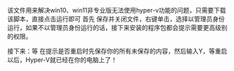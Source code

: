 该文件用来解决win10、win11非专业版无法使用hyper-v功能的问题，只需要下载该脚本，直接点击运行即可
首先
保存并关闭文件，右键单击，选择以管理员身份运行，如果不以管理员身份运行的话，接下来安装的程序包都会提示需要更高级别的权限。

接下来：等
在提示是否重启时先保存你的所有未保存的内容，然后输入Y，等重启以后，Hyper-V就已经在你的电脑上了！
